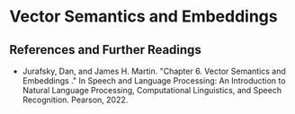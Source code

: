# Vector Semantics and Embeddings

## References and Further Readings

- Jurafsky, Dan, and James H. Martin. "Chapter 6. Vector Semantics and Embeddings ." In Speech and Language Processing: An Introduction to Natural Language Processing, Computational Linguistics, and Speech Recognition. Pearson, 2022.